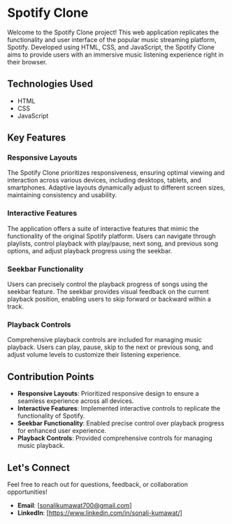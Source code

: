 # Spotify Clone

Welcome to the Spotify Clone project! This web application replicates the functionality and user interface of the popular music streaming platform, Spotify. Developed using HTML, CSS, and JavaScript, the Spotify Clone aims to provide users with an immersive music listening experience right in their browser.

## Technologies Used
- HTML
- CSS
- JavaScript

## Key Features

### Responsive Layouts
The Spotify Clone prioritizes responsiveness, ensuring optimal viewing and interaction across various devices, including desktops, tablets, and smartphones. Adaptive layouts dynamically adjust to different screen sizes, maintaining consistency and usability.

### Interactive Features
The application offers a suite of interactive features that mimic the functionality of the original Spotify platform. Users can navigate through playlists, control playback with play/pause, next song, and previous song options, and adjust playback progress using the seekbar.

### Seekbar Functionality
Users can precisely control the playback progress of songs using the seekbar feature. The seekbar provides visual feedback on the current playback position, enabling users to skip forward or backward within a track.

### Playback Controls
Comprehensive playback controls are included for managing music playback. Users can play, pause, skip to the next or previous song, and adjust volume levels to customize their listening experience.

## Contribution Points
- **Responsive Layouts**: Prioritized responsive design to ensure a seamless experience across all devices.
- **Interactive Features**: Implemented interactive controls to replicate the functionality of Spotify.
- **Seekbar Functionality**: Enabled precise control over playback progress for enhanced user experience.
- **Playback Controls**: Provided comprehensive controls for managing music playback.

## Let's Connect
Feel free to reach out for questions, feedback, or collaboration opportunities!

- **Email**: [sonalikumawat700@gmail.com]
- **LinkedIn**: [https://www.linkedin.com/in/sonali-kumawat/]
